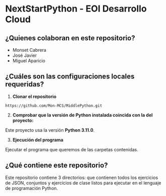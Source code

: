 # NextStartPython - EOI Desarrollo Cloud

## ¿Quienes colaboran en este repositorio?

- Monset Cabrera
- José Javier 
- Miguel Aparicio

## ¿Cuáles son las configuraciones locales requeridas?

1. **Clonar el repositorio**

```https://github.com/Mon-MCS/MiddlePython.git```

2. **Comprobar que la versión de Python instalada coincida con la del proyecto:**

Este proyecto usa la versión **Python 3.11.0**.

3. **Ejecución del programa**

Ejecutar el programa que queremos de las carpetas contenidas.

## ¿Qué contiene este repositorio?

Este repositorio contiene 3 directorios:  que contienen todos los ejercicios  de JSON, conjuntos y ejercicios de clase listos para ejecutar en el lenguaje de programación Python.

